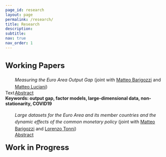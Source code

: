 ```yaml
---
page_id: research
layout: page
permalink: /research/
title: Research
description:
subtitle: 
nav: true
nav_order: 1
---
```


<!-- Styles for collapsible sections -->
<style>
  /* Force the title color with more specificity */
  .projects h2.category {
    cursor: default; /* Remove pointer cursor */
    font-weight: bold; /* Make titles bold */
    font-size: 1.5rem; /* Increase font size slightly, more than before but not as large */
  }

  /* When the theme is light, use purple color */
  html[data-theme="light"] .projects h2.category {
    color: var(--global-theme-color, #9b59b6) !important; /* Use the theme's purple color */
  }

  /* When the theme is dark, use light blue/cyan color */
  html[data-theme="dark"] .projects h2.category {
    color: var(--global-theme-color, #00bcd4) !important; /* Use the theme's cyan/light blue color */
  }

  #content-2, #content-1, #abstract-2 {
    display: block; /* Always visible now */
  }

  .b {
    font-weight: bold;
  }

  /* Make Abstract stay on top of the dropdown */
  .abstract-container {
    position: relative;
  }

  .abstract-link {
    position: absolute;
    top: 0;
    left: 30px;
    font-size: 11pt;
    cursor: pointer;
  }

  #abstract-2 {
    display: none;
    padding-left: 30px;
    line-height: 12pt;
    font-size: 10pt;
    margin-top: 20px; /* Space between "Abstract" and the abstract content */
  }

  #content-2 {
    margin-top: 20px;
  }
</style>

<!-- PROJECTS SECTION -->
<div class="projects">
  <h2 class="category">
    Working Papers
  </h2>
</div>

<!-- WORKING PAPERS -->
<div id="content-2">
  <div style="margin: 0; padding: 0; position: relative;">
    <div style="display: inline-block; padding-left: 30px; line-height: 16pt;">
      <span><i>Measuring the Euro Area Output Gap</i> (joint with 
        <a href="https://www.barigozzi.eu/Home.html">Matteo Barigozzi</a> and 
        <a href="https://sites.google.com/site/lucianimatteo/">Matteo Luciani</a>)
      </span>
    </div>
    <!-- ABSTRACT -->
    <div class="abstract-container">
      <div class="abstract-link">
        <a href="javascript:void(0);" id="toggle-abstract-1" onclick="toggleAbstract('abstract-1')">
          <i class="fa-solid fa-chevron-right fa-2xs"></i> Abstract
        </a>
      </div>
      <div id="abstract-1">
        Text
        <br>
        <div class="b">
          <b>Keywords:</b> output gap, factor models, large-dimensional data, non-stationarity, COVID19
        </div>
      </div>
    </div>
  </div>

  <br>

  <div style="margin: 0; padding: 0; position: relative;">
    <div style="display: inline-block; padding-left: 30px; line-height: 16pt;">
      <span><i>Large datasets for the Euro Area and its member countries and the dynamic effects of the common monetary policy</i> (joint with 
        <a href="https://www.barigozzi.eu/Home.html">Matteo Barigozzi</a> and 
        <a href="https://sites.google.com/view/lorenzotonni/home-page?authuser=0">Lorenzo Tonni</a>)
      </span>
    </div>
    <!-- ABSTRACT -->
    <div class="abstract-container">
      <div class="abstract-link">
        <a href="javascript:void(0);" id="toggle-abstract-2" onclick="toggleAbstract('abstract-2')">
          <i class="fa-solid fa-chevron-right fa-2xs"></i> Abstract
        </a>
      </div>
      <div id="abstract-2">
        Text
        <br>
        <div class="b">
          <b>Keywords:</b> factor models, large-dimensional data, monetary policy, CC-SVAR
        </div>
      </div>
    </div>
  </div>

 
</div>


<!-- WORK IN PROGRESS SECTION -->
<div class="projects">
  <h2 class="category">
    Work in Progress
  </h2>
</div>

<div id="content-1">
  <!-- Content for 'Work in Progress' -->
</div>

<!-- JavaScript for Abstract Toggle -->
<script>
  function toggleAbstract(id) {
    const element = document.getElementById(id);
    element.style.display = element.style.display === "none" ? "inline-block" : "none";
  }
</script>

<!-- FontAwesome Icons -->
<link href="https://cdnjs.cloudflare.com/ajax/libs/font-awesome/6.0.0/css/all.min.css" rel="stylesheet">
